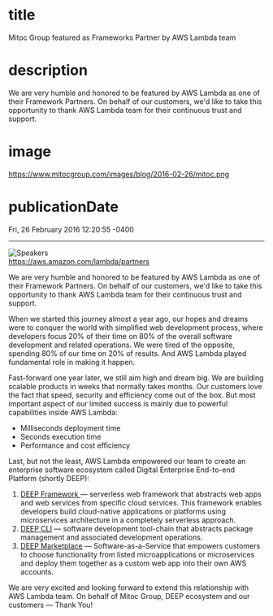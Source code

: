 # title
Mitoc Group featured as Frameworks Partner by AWS Lambda team

# description
We are very humble and honored to be featured by AWS Lambda as one of their Framework Partners. On behalf of our customers, we'd like to take this opportunity to thank AWS Lambda team for their continuous trust and support.

# image
https://www.mitocgroup.com/images/blog/2016-02-26/mitoc.png

# publicationDate
Fri, 26 February 2016 12:20:55 -0400

---

<div class="padd25px">
    <img src="/images/blog/2016-02-26/mitoc.png" alt="Speakers" />
    <div class="center img-description"><a href="https://aws.amazon.com/lambda/partners">https://aws.amazon.com/lambda/partners</a></div>
</div>

We are very humble and honored to be featured by AWS Lambda as one of their Framework Partners. On behalf of our customers, we'd like to take this opportunity to thank AWS Lambda team for their continuous trust and support.

When we started this journey almost a year ago, our hopes and dreams were to conquer the world with simplified web development process, where developers focus 20% of their time on 80% of the overall software development and related operations. We were tired of the opposite, spending 80% of our time on 20% of results. And AWS Lambda played fundamental role in making it happen.

Fast-forward one year later, we still aim high and dream big. We are building scalable products in weeks that normally takes months. Our customers love the fact that speed, security and efficiency come out of the box. But most important aspect of our limited success is mainly due to powerful capabilities inside AWS Lambda:

- Milliseconds deployment time
- Seconds execution time
- Performance and cost efficiency

Last, but not the least, AWS Lambda empowered our team to create an enterprise software ecosystem called Digital Enterprise End-to-end Platform (shortly DEEP):

1. [DEEP Framework ](https://github.com/MitocGroup/deep-framework)— serverless web framework that abstracts web apps and web services from specific cloud services. This framework enables developers build cloud-native applications or platforms using microservices architecture in a completely serverless approach.
2. [DEEP CLI](https://www.npmjs.com/package/deepify) — software development tool-chain that abstracts package management and associated development operations.
3. [DEEP Marketplace](https://www.deep.mg/) — Software-as-a-Service that empowers customers to choose functionality from listed microapplications or microservices and deploy them together as a custom web app into their own AWS accounts.

We are very excited and looking forward to extend this relationship with AWS Lambda team. On behalf of Mitoc Group, DEEP ecosystem and our customers — Thank You!
